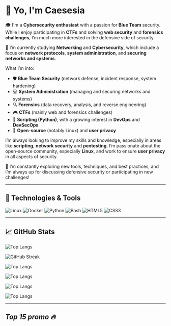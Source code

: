 # 👋 Yo, I'm Caesesia

🎓 I'm a **Cybersecurity enthusiast** with a passion for **Blue Team** security. While I enjoy participating in **CTFs** and solving **web security** and **forensics challenges**, I’m much more interested in the defensive side of security.

🐧 I’m currently studying **Networking** and **Cybersecurity**, which include a focus on **network protocols**, **system administration**, and **securing networks and systems**.

What I’m into:
- 🛡️ **Blue Team Security** (network defense, incident response, system hardening)
- 💻 **System Administration** (managing and securing networks and systems)
- 🔍 **Forensics** (data recovery, analysis, and reverse engineering)
- 🎮 **CTFs** (mainly web and forensics challenges)
- 🐍 **Scripting (Python)**, with a growing interest in **DevOps** and **DevSecOps**
- 🐧 **Open-source** (notably Linux) and **user privacy**

I’m always looking to improve my skills and knowledge, especially in areas like **scripting**, **network security** and **pentesting**. I’m passionate about the open-source community, especially **Linux**, and work to ensure **user privacy** in all aspects of security.

🌱 I’m constantly exploring new tools, techniques, and best practices, and I’m always up for discussing defensive security or participating in new challenges!

---

## 🔧 Technologies & Tools
![Linux](https://img.shields.io/badge/Linux-FCC624?style=for-the-badge&logo=linux&logoColor=black)
![Docker](https://img.shields.io/badge/Docker-2496ED?style=for-the-badge&logo=docker&logoColor=white)
![Python](https://img.shields.io/badge/Python-3670A0?style=for-the-badge&logo=python&logoColor=white)
![Bash](https://img.shields.io/badge/Bash-4EAA25?style=for-the-badge&logo=gnubash&logoColor=white)
![HTML5](https://img.shields.io/badge/HTML5-E34F26?style=for-the-badge&logo=html5&logoColor=white)
![CSS3](https://img.shields.io/badge/CSS3-1572B6?style=for-the-badge&logo=css3&logoColor=white)

---

## 📈 GitHub Stats
 ![Top Langs](https://github-readme-stats.vercel.app/api/top-langs/?username=caesesia&layout=compact&theme=vision-friendly-dark)

 ![GitHub Streak](https://streak-stats.demolab.com?user=caesesia&theme=vision-friendly-dark)

![Top Langs](https://github-readme-stats.vercel.app/api/gist/?username=caesesia&layout=compact&theme=vision-friendly-dark)

![Top Langs](https://github-readme-stats.vercel.app/api/index/?username=caesesia&layout=compact&theme=vision-friendly-dark)

![Top Langs](https://github-readme-stats.vercel.app/api/pin/?username=caesesia&layout=compact&theme=vision-friendly-dark)

![Top Langs](https://github-readme-stats.vercel.app/api/wakatime/?username=caesesia&layout=compact&theme=vision-friendly-dark)

---
<!--
## 📫 If you’re into **defensive security**, **network administration**, **DevOps**, **open-source**, or **privacy**, feel free to connect :
- ✉️ Email: `R E D A C T E D`
- 🌐 Portfolio (in build): `R E D A C T E D`

I’d love to learn from others and share knowledge!

---
-->

## *Top 15 promo 🔥*
